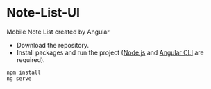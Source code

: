 # Note-List-UI
Mobile Note List created by Angular

- Download the repository.
- Install packages and run the project ([Node.js](https://nodejs.org/en/) and [Angular CLI](https://github.com/angular/angular-cli) are required).
```shell
npm install
ng serve
```
